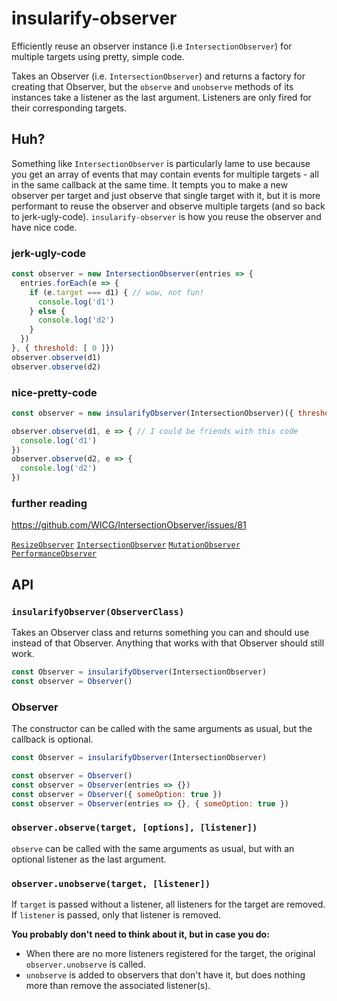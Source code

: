# insularify-observer

Efficiently reuse an observer instance (i.e `IntersectionObserver`) for multiple targets using pretty, simple code.

Takes an Observer (i.e. `IntersectionObserver`) and returns a factory for creating that Observer, but the `observe` and `unobserve` methods of its instances take a listener as the last argument. Listeners are only fired for their corresponding targets.

## Huh?

Something like `IntersectionObserver` is particularly lame to use because you get an array of events that may contain events for multiple targets - all in the same callback at the same time. It tempts you to make a new observer per target and just observe that single target with it, but it is more performant to reuse the observer and observe multiple targets (and so back to jerk-ugly-code). `insularify-observer` is how you reuse the observer and have nice code.

### jerk-ugly-code

```js
const observer = new IntersectionObserver(entries => {
  entries.forEach(e => {
    if (e.target === d1) { // wow, not fun!
      console.log('d1')
    } else {
      console.log('d2')
    }
  })
}, { threshold: [ 0 ]})
observer.observe(d1)
observer.observe(d2)
```

### nice-pretty-code

```js
const observer = new insularifyObserver(IntersectionObserver)({ threshold: [ 0 ]})

observer.observe(d1, e => { // I could be friends with this code
  console.log('d1')
})
observer.observe(d2, e => {
  console.log('d2')
})
```

### further reading

https://github.com/WICG/IntersectionObserver/issues/81

[`ResizeObserver`](https://wicg.github.io/ResizeObserver/)
[`IntersectionObserver`](https://developer.mozilla.org/en-US/docs/Web/API/IntersectionObserver)
[`MutationObserver`](https://developer.mozilla.org/en-US/docs/Web/API/MutationObserver)
[`PerformanceObserver`](https://developer.mozilla.org/en-US/docs/Web/API/PerformanceObserver)

## API

### `insularifyObserver(ObserverClass)`

Takes an Observer class and returns something you can and should use instead of that Observer. Anything that works with that Observer should still work.

```js
const Observer = insularifyObserver(IntersectionObserver)
const observer = Observer()
```

### Observer

The constructor can be called with the same arguments as usual, but the callback is optional.

```js
const Observer = insularifyObserver(IntersectionObserver)

const observer = Observer()
const observer = Observer(entries => {})
const observer = Observer({ someOption: true })
const observer = Observer(entries => {}, { someOption: true })
```

### `observer.observe(target, [options], [listener])`

`observe` can be called with the same arguments as usual, but with an optional listener as the last argument.

### `observer.unobserve(target, [listener])`

If `target` is passed without a listener, all listeners for the target are removed. If `listener` is passed, only that listener is removed.

**You probably don't need to think about it, but in case you do:**
  - When there are no more listeners registered for the target, the original `observer.unobserve` is called.
  - `unobserve` is added to observers that don't have it, but does nothing more than remove the associated listener(s).
